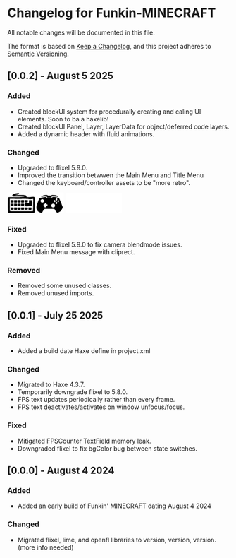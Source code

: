 # Changelog for Funkin-MINECRAFT
All notable changes will be documented in this file.

The format is based on [Keep a Changelog](https://keepachangelog.com/en/1.0.0/),
and this project adheres to [Semantic Versioning](https://semver.org/spec/v2.0.0.html).
## [0.0.2] - August 5 2025

### Added
* Created blockUI system for procedurally creating and caling UI elements. Soon to ba a haxelib!
* Created blockUI Panel, Layer, LayerData for object/deferred code layers.
* Added a dynamic header with fluid animations.

### Changed
* Upgraded to flixel 5.9.0.
* Improved the transition betwwen the Main Menu and Title Menu
* Changed the keyboard/controller assets to be "more retro".

<img src="https://github.com/Itz-Miles/Funkin-MINECRAFT/blob/ebd7f7bfa8c1be2106173217c4bb55293628dfa9/assets/shared/images/controllertype.png?raw=true" width="128">
<img src="https://github.com/Itz-Miles/Funkin-MINECRAFT/blob/53c11d61782bffc18ea98c61cf4db4e1d06c6594/assets/shared/images/settings/controller_type.png?raw=true" width="128">

### Fixed
* Upgraded to flixel 5.9.0 to fix camera blendmode issues.
* Fixed Main Menu message with cliprect.

### Removed
* Removed some unused classes.
* Removed unused imports.

## [0.0.1] - July 25 2025

### Added
* Added a build date Haxe define in project.xml

### Changed
* Migrated to Haxe 4.3.7.
* Temporarily downgrade flixel to 5.8.0.
* FPS text updates periodically rather than every frame.
* FPS text deactivates/activates on window unfocus/focus.

### Fixed
* Mitigated FPSCounter TextField memory leak.
* Downgraded flixel to fix bgColor bug between state switches.


## [0.0.0] - August 4 2024

### Added
* Added an early build of Funkin' MINECRAFT dating August 4 2024

### Changed
* Migrated flixel, lime, and openfl libraries to version, version, version. (more info needed)
